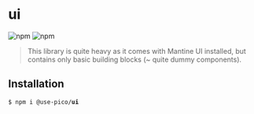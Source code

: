 # ui

![npm](https://img.shields.io/npm/v/%40use-pico%2Fui)
![npm](https://deno.bundlejs.com/badge?q=@use-pico/ui@^2.0.0&treeshake=[*])

> This library is quite heavy as it comes with Mantine UI installed, but contains only
> basic building blocks (~ quite dummy components).

## Installation

<tabs>
    <tab title="npm">
        <code>$ npm i @use-pico/<b>ui</b></code>
    </tab>
</tabs>
